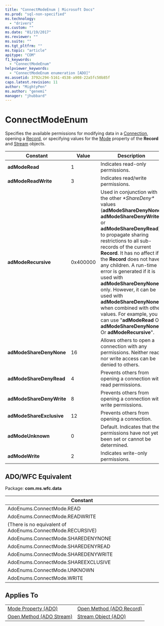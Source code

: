 ```yaml
---
title: "ConnectModeEnum | Microsoft Docs"
ms.prod: "sql-non-specified"
ms.technology:
  - "drivers"
ms.custom: ""
ms.date: "01/19/2017"
ms.reviewer: ""
ms.suite: ""
ms.tgt_pltfrm: ""
ms.topic: "article"
apitype: "COM"
f1_keywords: 
  - "ConnectModeEnum"
helpviewer_keywords: 
  - "ConnectModeEnum enumeration [ADO]"
ms.assetid: 3792c294-5161-4538-a908-22a5fc50b85f
caps.latest.revision: 11
author: "MightyPen"
ms.author: "genemi"
manager: "jhubbard"
---
```

# ConnectModeEnum
Specifies the available permissions for modifying data in a [Connection](../../../ado/reference/ado-api/connection-object-ado.md), opening a [Record](../../../ado/reference/ado-api/record-object-ado.md), or specifying values for the [Mode](../../../ado/reference/ado-api/mode-property-ado.md) property of the **Record** and [Stream](../../../ado/reference/ado-api/stream-object-ado.md) objects.  
  
|Constant|Value|Description|  
|--------------|-----------|-----------------|  
|**adModeRead**|1|Indicates read-only permissions.|  
|**adModeReadWrite**|3|Indicates read/write permissions.|  
|**adModeRecursive**|0x400000|Used in conjunction with the other *\*ShareDeny\** values (**adModeShareDenyNone**, **adModeShareDenyWrite**, or **adModeShareDenyRead**) to propagate sharing restrictions to all sub-records of the current **Record**. It has no affect if the **Record** does not have any children. A run-time error is generated if it is used with **adModeShareDenyNone** only. However, it can be used with **adModeShareDenyNone** when combined with other values. For example, you can use "**adModeRead** Or **adModeShareDenyNone** Or **adModeRecursive**".|  
|**adModeShareDenyNone**|16|Allows others to open a connection with any permissions. Neither read nor write access can be denied to others.|  
|**adModeShareDenyRead**|4|Prevents others from opening a connection with read permissions.|  
|**adModeShareDenyWrite**|8|Prevents others from opening a connection with write permissions.|  
|**adModeShareExclusive**|12|Prevents others from opening a connection.|  
|**adModeUnknown**|0|Default. Indicates that the permissions have not yet been set or cannot be determined.|  
|**adModeWrite**|2|Indicates write-only permissions.|  
  
## ADO/WFC Equivalent  
 Package: **com.ms.wfc.data**  
  
|Constant|  
|--------------|  
|AdoEnums.ConnectMode.READ|  
|AdoEnums.ConnectMode.READWRITE|  
|(There is no equivalent of AdoEnums.ConnectMode.RECURSIVE)|  
|AdoEnums.ConnectMode.SHAREDENYNONE|  
|AdoEnums.ConnectMode.SHAREDENYREAD|  
|AdoEnums.ConnectMode.SHAREDENYWRITE|  
|AdoEnums.ConnectMode.SHAREEXCLUSIVE|  
|AdoEnums.ConnectMode.UNKNOWN|  
|AdoEnums.ConnectMode.WRITE|  
  
## Applies To  
  
|||  
|-|-|  
|[Mode Property (ADO)](../../../ado/reference/ado-api/mode-property-ado.md)|[Open Method (ADO Record)](../../../ado/reference/ado-api/open-method-ado-record.md)|  
|[Open Method (ADO Stream)](../../../ado/reference/ado-api/open-method-ado-stream.md)|[Stream Object (ADO)](../../../ado/reference/ado-api/stream-object-ado.md)|